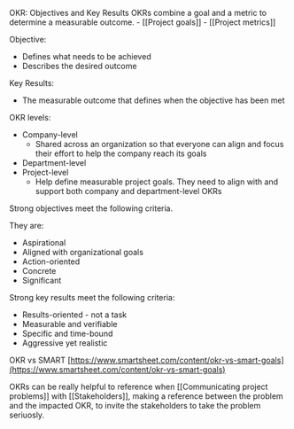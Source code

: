 OKR: Objectives and Key Results
OKRs combine a goal and a metric to determine a measurable outcome. 
	- [[Project goals]]
	- [[Project metrics]]
	
Objective:
- Defines what needs to be achieved
- Describes the desired outcome

Key Results:
- The measurable outcome that defines when the objective has been met

OKR levels:
- Company-level
    - Shared across an organization so that everyone can align and focus their effort to help the company reach its goals
- Department-level
- Project-level
    - Help define measurable project goals. They need to align with and support both company and department-level OKRs

Strong objectives meet the following criteria. 

They are:
- Aspirational
- Aligned with organizational goals
- Action-oriented
- Concrete
- Significant

Strong key results meet the following criteria:
- Results-oriented - not a task
- Measurable and verifiable
- Specific and time-bound
- Aggressive yet realistic

OKR vs SMART
[https://www.smartsheet.com/content/okr-vs-smart-goals](https://www.smartsheet.com/content/okr-vs-smart-goals)

OKRs can be really helpful to reference when [[Communicating project problems]] with [[Stakeholders]], making a reference between the problem and the impacted OKR, to invite the stakeholders to take the problem seriuosly.  
